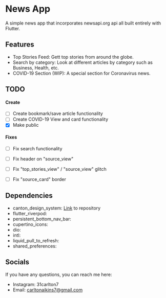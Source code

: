 # News App

A simple news app that incorporates newsapi.org api all built entirely with Flutter.

## Features

- Top Stories Feed: Gett top stories from around the globe.
- Search by category: Look at different articles by category such as Business, Health, etc.
- COVID-19 Section (WIP): A special section for Coronavirus news.

## TODO

#### Create
- [ ] Create bookmark/save article functionality
- [ ] Create COVID-19 View and card functionality
- [X] Make public

#### Fixes
- [ ] Fix search functionality
- [ ] Fix header on "source_view"
- [ ] Fix "top_stories_view" / "source_view" glitch
- [ ] Fix "source_card" border


## Dependencies

 - canton_design_system: [Link](https://github.com/31Carlton7/canton_design_system) to repository
 - flutter_riverpod:
 - persistent_bottom_nav_bar:
 - cupertino_icons:
 - dio:
 - intl:
 - liquid_pull_to_refresh:
 - shared_preferences:

## Socials

If you have any questions, you can reach me here:

- Instagram: 31carlton7
- Email: carltonaikins7@gmail.com
